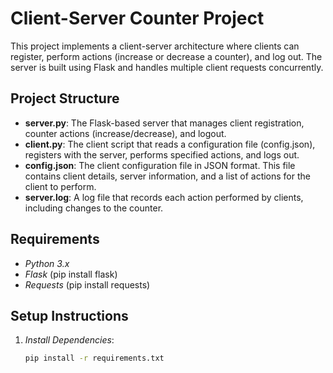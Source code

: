 # Client-Server Counter Project

This project implements a client-server architecture where clients can register, perform actions (increase or decrease a counter), and log out. The server is built using Flask and handles multiple client requests concurrently.

## Project Structure

- **server.py**: The Flask-based server that manages client registration, counter actions (increase/decrease), and logout.
- **client.py**: The client script that reads a configuration file (config.json), registers with the server, performs specified actions, and logs out.
- **config.json**: The client configuration file in JSON format. This file contains client details, server information, and a list of actions for the client to perform.
- **server.log**: A log file that records each action performed by clients, including changes to the counter.

## Requirements

- *Python 3.x*
- *Flask* (pip install flask)
- *Requests* (pip install requests)

## Setup Instructions

1. *Install Dependencies*:
   ```bash
   pip install -r requirements.txt